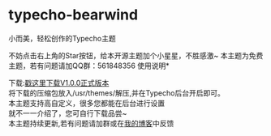 # typecho-bearwind
小而美，轻松创作的Typecho主题

不妨点击右上角的Star按钮，给本开源主题加个小星星，不胜感激~
本主题为免费主题，若有问题请加QQ群：561848356
使用说明*

下载:<a href="https://github.com/whitebearcode/typecho-bearwind/releases/download/v1.0.0/bearwind.zip">戳这里下载V1.0.0正式版本</a><br>
将下载的压缩包放入/usr/themes/解压,并在Typecho后台开启即可。
<br>
本主题支持高自定义，很多您都能在后台进行设置
<br>
就不一一介绍了，您可自行下载品尝~
<br>本主题持续更新,若有问题请加群或在<a href="https://www.coder-bear.com">我的博客</a>中反馈

